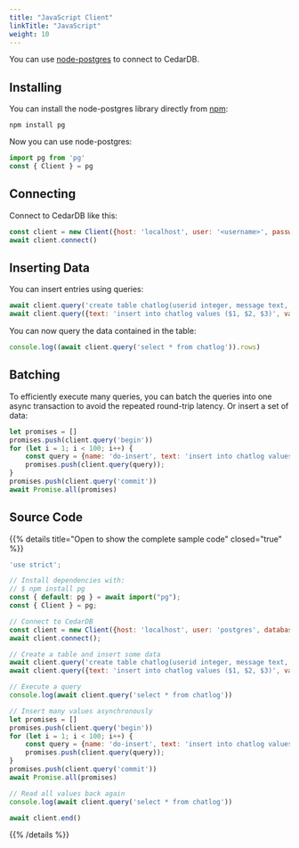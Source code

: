 ```yaml
---
title: "JavaScript Client"
linkTitle: "JavaScript"
weight: 10
---
```


You can use [node-postgres](https://node-postgres.com/) to connect to CedarDB.

## Installing

You can install the node-postgres library directly from [npm](https://www.npmjs.com/package/pg):

```shell
npm install pg
```

Now you can use node-postgres:

```js
import pg from 'pg'
const { Client } = pg
```

## Connecting

Connect to CedarDB like this:

```js
const client = new Client({host: 'localhost', user: '<username>', password: '<password>', database: '<dbname>'})
await client.connect()
```

## Inserting Data

You can insert entries using queries:

```js
await client.query('create table chatlog(userid integer, message text, ts timestamp)');
await client.query({text: 'insert into chatlog values ($1, $2, $3)', values: [0, 'hello', new Date()]});
```

You can now query the data contained in the table:

```js
console.log((await client.query('select * from chatlog')).rows)
```

## Batching

To efficiently execute many queries, you can batch the queries into one async transaction to avoid the repeated
round-trip latency.
Or insert a set of data:

```js
let promises = []
promises.push(client.query('begin'))
for (let i = 1; i < 100; i++) {
    const query = {name: 'do-insert', text: 'insert into chatlog values ($1, $2, $3)', values: [i, 'hello', new Date()]}
    promises.push(client.query(query));
}
promises.push(client.query('commit'))
await Promise.all(promises)
```

## Source Code

{{% details title="Open to show the complete sample code" closed="true" %}}

```js
'use strict';

// Install dependencies with:
// $ npm install pg
const { default: pg } = await import("pg");
const { Client } = pg;

// Connect to CedarDB
const client = new Client({host: 'localhost', user: 'postgres', database: 'postgres'});
await client.connect();

// Create a table and insert some data
await client.query('create table chatlog(userid integer, message text, ts timestamp)');
await client.query({text: 'insert into chatlog values ($1, $2, $3)', values: [0, 'hello', new Date()]});

// Execute a query
console.log(await client.query('select * from chatlog'))

// Insert many values asynchronously
let promises = []
promises.push(client.query('begin'))
for (let i = 1; i < 100; i++) {
    const query = {name: 'do-insert', text: 'insert into chatlog values ($1, $2, $3)', values: [i, 'hello', new Date()]}
    promises.push(client.query(query));
}
promises.push(client.query('commit'))
await Promise.all(promises)

// Read all values back again
console.log(await client.query('select * from chatlog'))

await client.end()
```

{{% /details %}}
